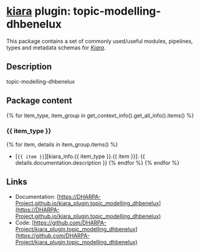 # [**kiara**](https://dharpa.org/kiara.documentation) plugin: topic-modelling-dhbenelux

This package contains a set of commonly used/useful modules, pipelines, types and metadata schemas for [*Kiara*](https://github.com/DHARPA-project/kiara).

## Description

topic-modelling-dhbenelux

## Package content

{% for item_type, item_group in get_context_info().get_all_info().items() %}

### {{ item_type }}
{% for item, details in item_group.items() %}
- [`{{ item }}`][kiara_info.{{ item_type }}.{{ item }}]: {{ details.documentation.description }}
{% endfor %}
{% endfor %}

## Links

 - Documentation: [https://DHARPA-Project.github.io/kiara_plugin.topic_modelling_dhbenelux](https://DHARPA-Project.github.io/kiara_plugin.topic_modelling_dhbenelux)
 - Code: [https://github.com/DHARPA-Project/kiara_plugin.topic_modelling_dhbenelux](https://github.com/DHARPA-Project/kiara_plugin.topic_modelling_dhbenelux)
